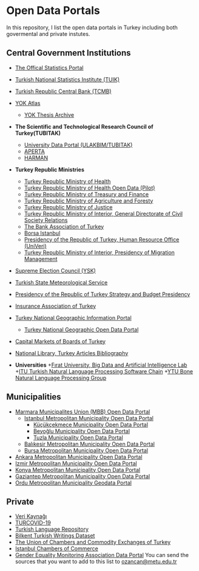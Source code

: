 # Open Data Portals

In this repository, I list the open data portals in Turkey including both govermental and private instutes. 

## Central Government Institutions

+ [The Offical Statistics Portal](https://www.resmiistatistik.gov.tr/)
+ [Turkish National Statistics Institute (TUIK)](https://www.tuik.gov.tr/)
+ [Turkish Republic Central Bank (TCMB)](https://evds2.tcmb.gov.tr/)

+ [YOK Atlas](https://yokatlas.yok.gov.tr/index.php)
    - [YOK Thesis Archive](https://tez.yok.gov.tr/UlusalTezMerkezi/)
 
+ **The Scientific and Technological Research Council of Turkey(TUBITAK)**
    + [University Data Portal (ULAKBIM/TUBITAK)](https://veri.ulakbim.gov.tr/index)
    + [APERTA](https://aperta.ulakbim.gov.tr/)
    + [HARMAN](https://harman.ulakbim.gov.tr/index)

+ **Turkey Republic Ministries**
    +  [Turkey Republic Ministry of Health](https://sbsgm.saglik.gov.tr/TR-93554/istatistikler.html)
    + [Turkey Republic Ministry of Health Open Data (Pilot)](https://sbsgm.saglik.gov.tr/TR-40297/acik-veri-portali--pilot-calisma.html)
    + [Turkey Republic Ministry of Treasury and Finance](https://www.hmb.gov.tr/kamu-finansmani-istatistikleri)
    + [Turkey Republic Ministry of Agriculture and Foresty](https://rip.tarimorman.gov.tr/Sayfa/Detay/650)
    + [Turkey Republic Ministry of Justice](https://adlisicil.adalet.gov.tr/Home/SayfaDetay/adl-istatistikler-yayin-arsivi)
    + [Turkey Republic Ministry of Interior, General Directorate of Civil Society Relations](https://www.siviltoplum.gov.tr/dernekler-bilgi-sistemi-derbis)
    + [The Bank Association of Turkey](https://verisistemi.tbb.org.tr/)
    + [Borsa Istanbul](https://datastore.borsaistanbul.com/)
    + [Presidency of the Republic of Turkey, Human Resource Office (UniVeri)](https://www.cbiko.gov.tr/projeler/uni-veri?process=sectionProfile&sectionProfile=38&variables=2)
    + [Turkey Republic Ministry of Interior, Presidency of Migration Management](https://www.goc.gov.tr/giris-cikis)
+ [Supreme Election Council (YSK)](https://acikveri.ysk.gov.tr/anasayfa) 
+ [Turkish State Meteorological Service](https://mgm.gov.tr/veridegerlendirme/il-ve-ilceler-istatistik.aspx)
+ [Presidency of the Republic of Turkey Strategy and Budget Presidency](https://www.sbb.gov.tr/temel-ekonomik-gostergeler/)
+ [Insurance Association of Turkey](https://www.tsb.org.tr/tr/sigorta-verileri-ve-mali-tablolar)
+ [Turkey National Geographic Information Portal](https://atlas.gov.tr/)
     - [Turkey National Geographic Open Data Portal](https://tucbskontrol.csb.gov.tr/TUCBSAcikVeri?)
+ [Capital Markets of Boards of Turkey](https://spk.gov.tr/istatistikler/istatistiksel-veriler)
+ [National Library, Turkey Articles Bibliography](https://makaleler.mkutup.gov.tr/Default.aspx)

+ **Universities**
    +[Fırat University, Big Data and Artificial Intelligence Lab](http://buyukveri.firat.edu.tr/veri-setleri/)
    +[ITU Turkish Natural Language Processing Software Chain](http://tools.nlp.itu.edu.tr/Datasets)
    +[YTU Bone Natural Language Processing Group](http://www.kemik.yildiz.edu.tr/veri_kumelenen.html)

## Municipalities 

+ [Marmara Municipalites Union (MBB) Open Data Portal](https://data.marmara.gov.tr/)
    + [Istanbul Metropolitan Municipality Open Data Portal](https://data.ibb.gov.tr/en/)
         + [Küçükçekmece Municipality Open Data Portal](https://acikveri.kucukcekmece.bel.tr/)
         + [Beyoğlu Municipality Open Data Portal](https://acikveri.beyoglu.bel.tr/)
         + [Tuzla Municipality Open Data Portal](https://veri.tuzla.bel.tr/)
    + [Balıkesir Metropolitan Municipality Open Data Portal](https://acikveri.balikesir.bel.tr/)
    + [Bursa Metropolitan Municipality Open Data Portal](https://acikyesil.bursa.bel.tr/)
+ [Ankara Metropolitan Municipality Open Data Portal](https://seffaf.ankara.bel.tr/)
+ [Izmir Metropolitan Municipality Open Data Portal](https://acikveri.bizizmir.com/)
+ [Konya Metropolitan Municipality Open Data Portal](https://acikveri.konya.bel.tr/)
+ [Gaziantep Metropolitan Municipality Open Data Portal](https://acikveri.gaziantep.bel.tr/)
+ [Ordu Metropolitan Municipality Geodata Portal](https://portal.ordu.bel.tr/ordubuyuksehirbelediyesi/maps)

## Private 

+ [Veri Kaynağı](https://www.verikaynagi.com/)
+ [TURCOVID-19](https://turcovid19.com/acikveri/)
+ [Turkish Language Repository](https://tdd.ai/?language=tr)
+ [Bilkent Turkish Writings Dataset](https://github.com/selimfirat/bilkent-turkish-writings-dataset)
+ [The Union of Chambers and Commodity Exchanges of Turkey](https://tobb.org.tr/FuarlarMudurlugu/Sayfalar/Istatistikler.php)
+ [Istanbul Chambers of Commerce](https://bilgibankasi.ito.org.tr/en/icoc-statistical-data/general)
+ [Gender Equality Monitoring Association Data Portal](https://veriportali.ceid.org.tr)
You can send the sources that you want to add to this list to [ozancan@metu.edu.tr](mailto::ozancan@metu.edu.tr)


